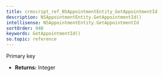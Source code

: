 ```yaml
---
title: crmscript_ref_NSAppointmentEntity_GetAppointmentId
description: NSAppointmentEntity.GetAppointmentId()
intellisense: NSAppointmentEntity.GetAppointmentId
sortOrder: 940
keywords: GetAppointmentId()
so.topic: reference
---
```



Primary key



* **Returns:** Integer


